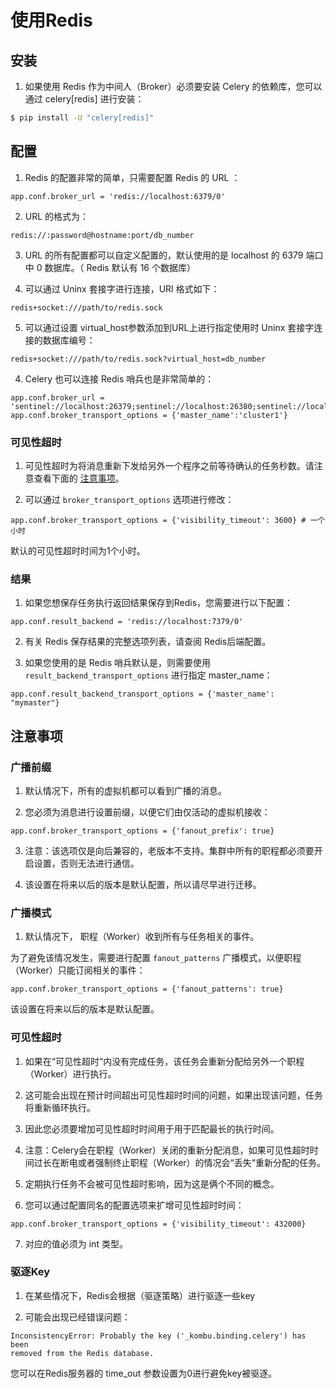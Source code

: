 # 使用Redis
## 安装
1. 如果使用 Redis 作为中间人（Broker）必须要安装 Celery 的依赖库，您可以通过 celery\[redis\] 进行安装：

```bash
$ pip install -U "celery[redis]"
```

## 配置
1. Redis 的配置非常的简单，只需要配置 Redis 的 URL ：

```text
app.conf.broker_url = 'redis://localhost:6379/0'
```

2. URL 的格式为：

```text
redis://:password@hostname:port/db_number
```

3. URL 的所有配置都可以自定义配置的，默认使用的是 localhost 的 6379 端口中 0 数据库。（ Redis 默认有 16 个数据库）

4. 可以通过 Uninx 套接字进行连接，URl 格式如下：

```text
redis+socket:///path/to/redis.sock
```

5. 可以通过设置 virtual\_host参数添加到URL上进行指定使用时 Uninx 套接字连接的数据库编号：

```text
redis+socket:///path/to/redis.sock?virtual_host=db_number
```

4. Celery 也可以连接 Redis 哨兵也是非常简单的：

```text
app.conf.broker_url = 'sentinel://localhost:26379;sentinel://localhost:26380;sentinel://localhost:26381'
app.conf.broker_transport_options = {'master_name':'cluster1'}
```

### 可见性超时
1. 可见性超时为将消息重新下发给另外一个程序之前等待确认的任务秒数。请注意查看下面的 [注意事项](shi-yong-redis.md#zhu-yi-shi-xiang)。

2. 可以通过 `broker_transport_options` 选项进行修改：

```text
app.conf.broker_transport_options = {'visibility_timeout': 3600} # 一个小时
```

默认的可见性超时时间为1个小时。

### 结果
1. 如果您想保存任务执行返回结果保存到Redis，您需要进行以下配置：

```text
app.conf.result_backend = 'redis://localhost:7379/0'
```

2. 有关 Redis 保存结果的完整选项列表，请查阅 Redis后端配置。

3. 如果您使用的是 Redis 哨兵默认是，则需要使用 `result_backend_transport_options` 进行指定 master\_name：

```text
app.conf.result_backend_transport_options = {'master_name': "mymaster"}
```

## 注意事项
### 广播前缀
1. 默认情况下，所有的虚拟机都可以看到广播的消息。

2. 您必须为消息进行设置前缀，以便它们由仅活动的虚拟机接收：

```text
app.conf.broker_transport_options = {'fanout_prefix': true}
```

3. 注意：该选项仅是向后兼容的，老版本不支持。集群中所有的职程都必须要开启设置，否则无法进行通信。

4. 该设置在将来以后的版本是默认配置，所以请尽早进行迁移。

### 广播模式
1. 默认情况下， 职程（Worker）收到所有与任务相关的事件。

为了避免该情况发生，需要进行配置 `fanout_patterns` 广播模式，以便职程（Worker）只能订阅相关的事件：

```text
app.conf.broker_transport_options = {'fanout_patterns': true}
```

该设置在将来以后的版本是默认配置。

### 可见性超时
1. 如果在“可见性超时“内没有完成任务，该任务会重新分配给另外一个职程（Worker）进行执行。

2. 这可能会出现在预计时间超出可见性超时时间的问题，如果出现该问题，任务将重新循环执行。

3. 因此您必须要增加可见性超时时间用于用于匹配最长的执行时间。

4. 注意：Celery会在职程（Worker）关闭的重新分配消息，如果可见性超时时间过长在断电或者强制终止职程（Worker）的情况会“丢失“重新分配的任务。

5. 定期执行任务不会被可见性超时影响，因为这是俩个不同的概念。

6. 您可以通过配置同名的配置选项来扩增可见性超时时间：

```text
app.conf.broker_transport_options = {'visibility_timeout': 432000}
```

7. 对应的值必须为 int 类型。

### 驱逐Key
1. 在某些情况下，Redis会根据（驱逐策略）进行驱逐一些key

2. 可能会出现已经错误问题：

```text
InconsistencyError: Probably the key ('_kombu.binding.celery') has been
removed from the Redis database.
```

您可以在Redis服务器的 time\_out 参数设置为0进行避免key被驱逐。

